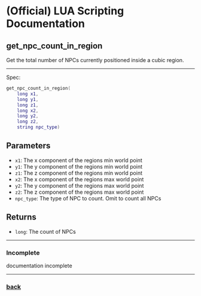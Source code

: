 
# (Official) LUA Scripting Documentation

## get_npc_count_in_region

Get the total number of NPCs currently positioned inside a cubic region.

___

Spec:

```lua
get_npc_count_in_region(
	long x1,
	long y1,
	long z1,
	long x2,
	long y2,
	long z2,
	string npc_type)
```

## Parameters

- `x1`: The x component of the regions min world point
- `y1`: The y component of the regions min world point
- `z1`: The z component of the regions min world point
- `x2`: The x component of the regions max world point
- `y2`: The y component of the regions max world point
- `z2`: The z component of the regions max world point
- `npc_type`: The type of NPC to count. Omit to count all NPCs

## Returns

- `long`: The count of NPCs

___

### Incomplete

documentation incomplete

___

### [back](../getters)
